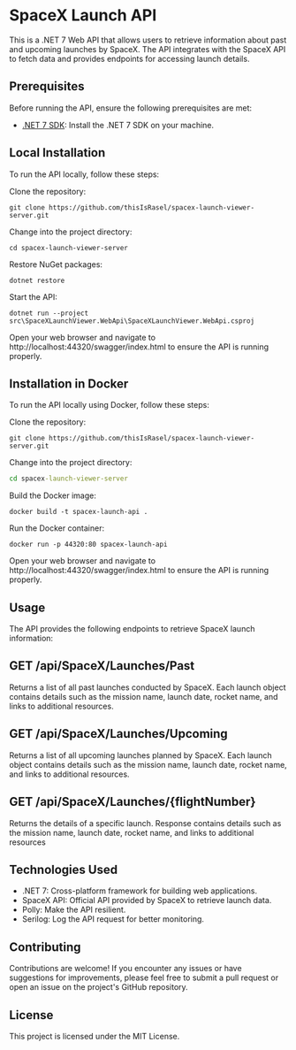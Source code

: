 # SpaceX Launch API
This is a .NET 7 Web API that allows users to retrieve information about past and upcoming launches by SpaceX. The API integrates with the SpaceX API to fetch data and provides endpoints for accessing launch details.

## Prerequisites
Before running the API, ensure the following prerequisites are met:

* [.NET 7 SDK](https://dotnet.microsoft.com/en-us/download/dotnet/7.0): Install the .NET 7 SDK on your machine.

## Local Installation
To run the API locally, follow these steps:

Clone the repository:
```shell
git clone https://github.com/thisIsRasel/spacex-launch-viewer-server.git
```

Change into the project directory:
```
cd spacex-launch-viewer-server
```

Restore NuGet packages:
```
dotnet restore
```

Start the API:
```
dotnet run --project src\SpaceXLaunchViewer.WebApi\SpaceXLaunchViewer.WebApi.csproj
```

Open your web browser and navigate to http://localhost:44320/swagger/index.html to ensure the API is running properly.

## Installation in Docker
To run the API locally using Docker, follow these steps:

Clone the repository:
```shell
git clone https://github.com/thisIsRasel/spacex-launch-viewer-server.git
```

Change into the project directory:
```cmd
cd spacex-launch-viewer-server
```

Build the Docker image:
```
docker build -t spacex-launch-api .
```

Run the Docker container:
```
docker run -p 44320:80 spacex-launch-api
```
Open your web browser and navigate to http://localhost:44320/swagger/index.html to ensure the API is running properly.

## Usage
The API provides the following endpoints to retrieve SpaceX launch information:

## GET /api/SpaceX/Launches/Past
Returns a list of all past launches conducted by SpaceX. Each launch object contains details such as the mission name, launch date, rocket name, and links to additional resources.

## GET /api/SpaceX/Launches/Upcoming
Returns a list of all upcoming launches planned by SpaceX. Each launch object contains details such as the mission name, launch date, rocket name, and links to additional resources.

## GET /api/SpaceX/Launches/{flightNumber}
Returns the details of a specific launch. Response contains details such as the mission name, launch date, rocket name, and links to additional resources

## Technologies Used
* .NET 7: Cross-platform framework for building web applications.
* SpaceX API: Official API provided by SpaceX to retrieve launch data.
* Polly: Make the API resilient.
* Serilog: Log the API request for better monitoring.

## Contributing
Contributions are welcome! If you encounter any issues or have suggestions for improvements, please feel free to submit a pull request or open an issue on the project's GitHub repository.

## License
This project is licensed under the MIT License.